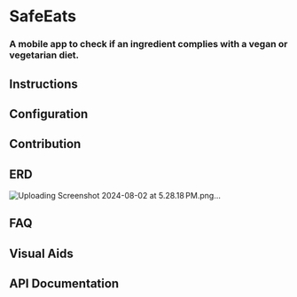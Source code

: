 # SafeEats
### A mobile app to check if an ingredient complies with a vegan or vegetarian diet.

## Instructions

## Configuration

## Contribution

## ERD
![Uploading Screenshot 2024-08-02 at 5.28.18 PM.png…]()

## FAQ

## Visual Aids

## API Documentation
